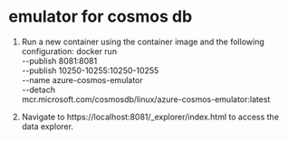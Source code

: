 # emulator for cosmos db
1. Run a new container using the container image and the following configuration:
docker run \
    --publish 8081:8081 \
    --publish 10250-10255:10250-10255 \
    --name azure-cosmos-emulator \
    --detach \
    mcr.microsoft.com/cosmosdb/linux/azure-cosmos-emulator:latest

2. Navigate to https://localhost:8081/_explorer/index.html to access the data explorer.
